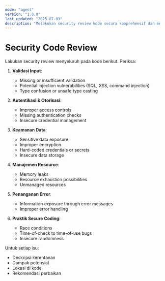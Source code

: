 ```yaml
---
mode: "agent"
version: "1.0.0"
last_updated: "2025-07-03"
description: "Melakukan security review kode secara komprehensif dan memberikan rekomendasi mitigasi."
---
```

# Security Code Review

Lakukan security review menyeluruh pada kode berikut. Periksa:

1. **Validasi Input**:
   - Missing or insufficient validation
   - Potential injection vulnerabilities (SQL, XSS, command injection)
   - Type confusion or unsafe type casting

2. **Autentikasi & Otorisasi**:
   - Improper access controls
   - Missing authentication checks
   - Insecure credential management

3. **Keamanan Data**:
   - Sensitive data exposure
   - Improper encryption
   - Hard-coded credentials or secrets
   - Insecure data storage

4. **Manajemen Resource**:
   - Memory leaks
   - Resource exhaustion possibilities
   - Unmanaged resources

5. **Penanganan Error**:
   - Information exposure through error messages
   - Improper error handling

6. **Praktik Secure Coding**:
   - Race conditions
   - Time-of-check to time-of-use bugs
   - Insecure randomness

Untuk setiap isu:
- Deskripsi kerentanan
- Dampak potensial
- Lokasi di kode
- Rekomendasi perbaikan
